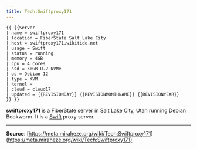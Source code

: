 ```yaml
---
title: Tech:Swiftproxy171
---
```


```
{{ {{Server
| name = swiftproxy171
| location = FiberState Salt Lake City
| host = swiftproxy171.wikitide.net
| usage = Swift
| status = running
| memory = 4GB
| cpu = 4 cores
| ssd = 30GB U.2 NVMe
| os = Debian 12
| type = KVM
| kernel =
| cloud = cloud17
| updated = {{REVISIONDAY}} {{REVISIONMONTHNAME}} {{REVISIONYEAR}}
}} }}
```

**swiftproxy171** is a FiberState server in Salt Lake City, Utah running Debian Bookworm. It is a [Swift](Tech:Swift.md) proxy server.

----
**Source**: [https://meta.miraheze.org/wiki/Tech:Swiftproxy171](https://meta.miraheze.org/wiki/Tech:Swiftproxy171)
